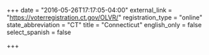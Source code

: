 +++
date = "2016-05-26T17:17:05-04:00"
external_link = "https://voterregistration.ct.gov/OLVR/"
registration_type = "online"
state_abbreviation = "CT"
title = "Connecticut"
english_only = false
select_spanish = false

+++
